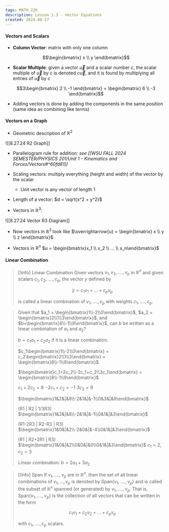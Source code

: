 ```yaml
---
tags: MATH_220
description: Lesson 1.3 - Vector Equations
created: 2024-08-27
---
```


#### Vectors and Scalars

- **Column Vector**: matrix with only one column

$$\begin{bmatrix} x \\ y \end{bmatrix}$$

- **Scalar Multiple**: given a vector $\overrightarrow{u}$ and a scalar number $c$, the scalar multiple of $\overrightarrow{u}$ by $c$ is denoted $c\overrightarrow{u}$, and it is found by multiplying all entries of $\overrightarrow{u}$ by $c$

$$3\begin{bmatrix} 2 \\ -1 \end{bmatrix} = \begin{bmatrix} 6 \\ -3 \end{bmatrix}$$

- Adding vectors is done by adding the components in the same position (same idea as combining like terms)

#### Vectors on a Graph

- Geometric description of $\mathbb{R}^2$

![[8.27.24 R2 Graph]]

- Parallelogram rule for addition: *see [[WSU FALL 2024 SEMESTER/PHYSICS 201/Unit 1 - Kinematics and Forces/Vectors#^60fd81]]*

- Scaling vectors: multiply everything (height and width) of the vector by the scalar
  - Unit vector is any vector of length 1

- Length of a vector: $d = \sqrt{x^2 + y^2}$

- Vectors in $\mathbb{R}^3$:

![[8.27.24 Vector R3 Diagram]]

- Now vectors in $\mathbb{R}^3$ look like $\overrightarrow{u} = \begin{bmatrix} x \\ y \\ z \end{bmatrix}$

- Vectors in $\mathbb{R}^n$
  $u = \begin{bmatrix}x_1 \\ x_2 \\ ... \\ x_n\end{bmatrix}$

#### Linear Combination

> [!info] Linear Combination
> Given vectors $v_1, v_2,....,v_p$ in $\mathbb{R}^n$ and given scalars $c_1,c_2,....,c_p$, the vector $y$ defined by
> 
> $$y = c_1v_1 + ... + c_pv_p$$
> 
> is called a linear combination of $v_1,....,v_p$ with weights $c_1,....,c_p$.

> Given that $a_1 = \begin{bmatrix}1\\-2\\0\end{bmatrix}$, $a_2 = \begin{bmatrix}2\\1\\3\end{bmatrix}$, and $b=\begin{bmatrix}8\\-1\\9\end{bmatrix}$, can $b$ be written as a linear combination of $a_1$ and $a_2$?
> 
> $b = c_1a_1 + c_2a_2$ if it is a linear combination.
> 
> $c_1\begin{bmatrix}1\\-2\\0\end{bmatrix} + c_2\begin{bmatrix}2\\1\\3\end{bmatrix} = \begin{bmatrix}8\\-1\\9\end{bmatrix}$
> 
> $\begin{bmatrix}c_1+2c_2\\-2c_1+c_2\\3c_1\end{bmatrix} = \begin{bmatrix}8\\-1\\9\end{bmatrix}$
> 
> $c_1 + 2c_2 = 8$
> $-2c_1 + c_2 = -1$
> $3c_2 = 9$
> 
> $\begin{bmatrix}1&2&|&8\\-2&1&|&-1\\0&3&|&9\end{bmatrix}$
> 
> (R1 | R2 | 1/3R3)
> $\begin{bmatrix}1&2&|&8\\-2&1&|&-1\\0&1&|&3\end{bmatrix}$
> 
> (R1-2R3 | R2-R3 | R3)
> $\begin{bmatrix}1&0&|&2\\-2&0&|&-4\\0&1&|&3\end{bmatrix}$
> 
> (R1 | R2+2R1 | R3)
> $\begin{bmatrix}1&0&|&2\\0&0&|&0\\0&1&|&3\end{bmatrix}$
> $c_1 = 2$, $c_2 = 3$
> 
> Linear combination: $b=2a_1+3a_2$

> [!info] Span
> If $v_1,....,v_p$ are in $\mathbb{R}^n$, then the set of all linear combinations of $v_1,...,v_p$ is denoted by Span{$v_1,....,v_p$} and is called the subset of $\mathbb{R}^n$ spanned (or generated) by $v_1,....,v_p$. That is, Span{$v_1,....,v_p$} is the collection of all vectors that can be written in the form
> 
> $$c_1v_1 + c_2v_2 + ... + c_pv_p$$
> 
> with $c_1,....,c_p$ scalars.
